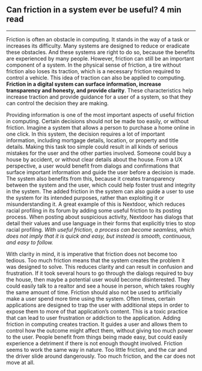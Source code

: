 ## Can friction in a system ever be useful?  4 min read
---

Friction is often an obstacle in computing. It stands in the way of a task or increases its difficulty. Many systems are designed to reduce or eradicate these obstacles. And these systems are right to do so, because the benefits are experienced by many people. However, friction can still be an important component of a system. In the physical sense of friction, a tire without friction also loses its traction, which is a necessary friction required to control a vehicle. This idea of traction can also be applied to computing. **Friction in a digital system can surface information, increase transparency and honesty, and provide clarity**. These characteristics help increase traction and provide guidance for a user of a system, so that they can control the decision they are making.  

Providing information is one of the most important aspects of useful friction in computing. Certain decisions should not be made too easily, or without friction. Imagine a system that allows a person to purchase a home online in one click. In this system, the decision requires a lot of important information, including mortgage details, location, or property and title details. Making this task too simple could result in all kinds of serious mistakes for the user and the other parties involved. Someone could buy a house by accident, or without clear details about the house. From a UX perspective, a user would benefit from dialogs and confirmations that surface important information and guide the user before a decision is made. The system also benefits from this, because it creates transparency between the system and the user, which could help foster trust and integrity in the system. The added friction in the system can also guide a user to use the system for its intended purposes, rather than exploiting it or misunderstanding it. A great example of this is Nextdoor, which reduces racial profiling in its forum by adding some useful friction to its posting process. When posting about suspicious activity, Nextdoor has dialogs that detail their values and use language in their forms that explicitly tries to stop racial profiling. *With useful friction, a process can become seamless, which does not imply that it is quick and easy, but instead is smooth, continuous, and easy to follow.*  

With clarity in mind, it is imperative that friction does not become too tedious. Too much friction means that the system creates the problem it was designed to solve. This reduces clarity and can result in confusion and frustration. If it took several hours to go through the dialogs required to buy the house, then maybe a potential user would become disinterested. They could easily talk to a realtor and see a house in person, which takes roughly the same amount of time. Friction should also not be used to artificially make a user spend more time using the system. Often times, certain applications are designed to trap the user with additional steps in order to expose them to more of that application’s content. This is a toxic practice that can lead to user frustration or addiction to the application.
Adding friction in computing creates traction. It guides a user and allows them to control how the outcome might affect them, without giving too much power to the user. People benefit from things being made easy, but could easily experience a detriment if there is not enough thought involved. Friction seems to work the same way in nature. Too little friction, and the car and the driver slide around dangerously. Too much friction, and the car does not move at all.